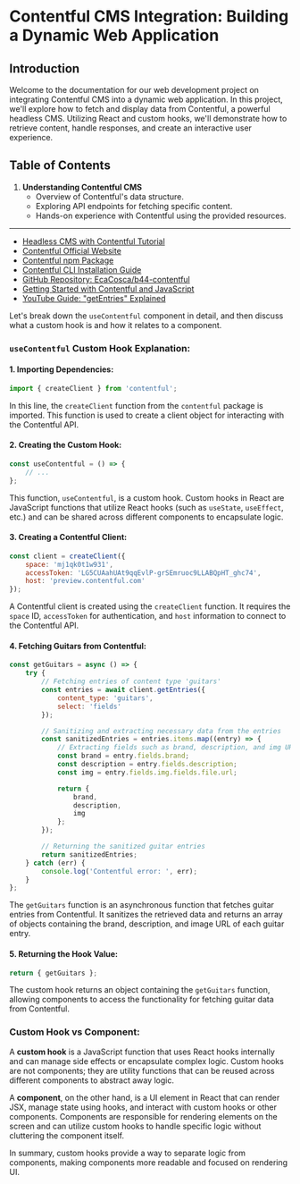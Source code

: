 # Contentful CMS Integration: Building a Dynamic Web Application

## Introduction

Welcome to the documentation for our web development project on integrating Contentful CMS into a dynamic web application. In this project, we'll explore how to fetch and display data from Contentful, a powerful headless CMS. Utilizing React and custom hooks, we'll demonstrate how to retrieve content, handle responses, and create an interactive user experience.

## Table of Contents

1. **Understanding Contentful CMS**
   - Overview of Contentful's data structure.
   - Exploring API endpoints for fetching specific content.
   - Hands-on experience with Contentful using the provided resources.


--------------------

- [Headless CMS with Contentful Tutorial](https://learn.wbscodingschool.com/courses/full-stack-web-app/lessons/headless-cms-contentful-3/)
- [Contentful Official Website](https://www.contentful.com/)
- [Contentful npm Package](https://www.npmjs.com/package/contentful)
- [Contentful CLI Installation Guide](https://www.contentful.com/developers/docs/tutorials/cli/installation/)
- [GitHub Repository: EcaCosca/b44-contentful](https://github.com/EcaCosca/b44-contentful)
- [Getting Started with Contentful and JavaScript](https://www.contentful.com/developers/docs/javascript/tutorials/using-js-cda-sdk/)
- [YouTube Guide: "getEntries" Explained](https://www.youtube.com/watch?v=AWie7zwAyU0&t=407s)


Let's break down the `useContentful` component in detail, and then discuss what a custom hook is and how it relates to a component.

### `useContentful` Custom Hook Explanation:

#### 1. Importing Dependencies:
```javascript
import { createClient } from 'contentful';
```
In this line, the `createClient` function from the `contentful` package is imported. This function is used to create a client object for interacting with the Contentful API.

#### 2. Creating the Custom Hook:
```javascript
const useContentful = () => {
    // ...
};
```
This function, `useContentful`, is a custom hook. Custom hooks in React are JavaScript functions that utilize React hooks (such as `useState`, `useEffect`, etc.) and can be shared across different components to encapsulate logic.

#### 3. Creating a Contentful Client:
```javascript
const client = createClient({
    space: 'mj1qk0t1w931',
    accessToken: 'LG5CUAahUAt9qqEvlP-grSEmruoc9LLABQpHT_ghc74',
    host: 'preview.contentful.com'
});
```
A Contentful client is created using the `createClient` function. It requires the `space` ID, `accessToken` for authentication, and `host` information to connect to the Contentful API.

#### 4. Fetching Guitars from Contentful:
```javascript
const getGuitars = async () => {
    try {
        // Fetching entries of content type 'guitars'
        const entries = await client.getEntries({
            content_type: 'guitars',
            select: 'fields'
        });

        // Sanitizing and extracting necessary data from the entries
        const sanitizedEntries = entries.items.map((entry) => {
            // Extracting fields such as brand, description, and img URL
            const brand = entry.fields.brand;
            const description = entry.fields.description;
            const img = entry.fields.img.fields.file.url;

            return {
                brand,
                description,
                img
            };
        });

        // Returning the sanitized guitar entries
        return sanitizedEntries;
    } catch (err) {
        console.log('Contentful error: ', err);
    }
};
```
The `getGuitars` function is an asynchronous function that fetches guitar entries from Contentful. It sanitizes the retrieved data and returns an array of objects containing the brand, description, and image URL of each guitar entry.

#### 5. Returning the Hook Value:
```javascript
return { getGuitars };
```
The custom hook returns an object containing the `getGuitars` function, allowing components to access the functionality for fetching guitar data from Contentful.

### Custom Hook vs Component:

A **custom hook** is a JavaScript function that uses React hooks internally and can manage side effects or encapsulate complex logic. Custom hooks are not components; they are utility functions that can be reused across different components to abstract away logic.

A **component**, on the other hand, is a UI element in React that can render JSX, manage state using hooks, and interact with custom hooks or other components. Components are responsible for rendering elements on the screen and can utilize custom hooks to handle specific logic without cluttering the component itself.

In summary, custom hooks provide a way to separate logic from components, making components more readable and focused on rendering UI.
